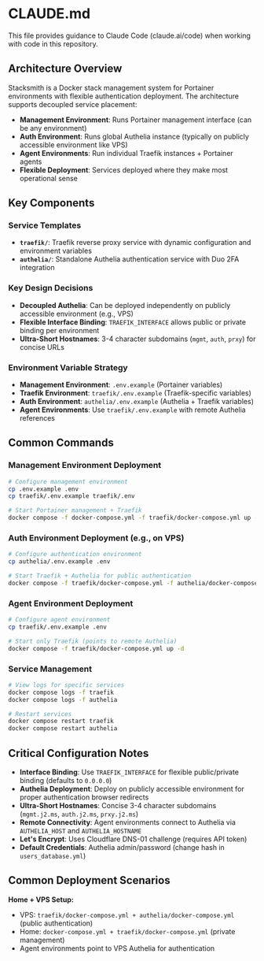 # CLAUDE.md

This file provides guidance to Claude Code (claude.ai/code) when working with code in this repository.

## Architecture Overview

Stacksmith is a Docker stack management system for Portainer environments with flexible authentication deployment. The architecture supports decoupled service placement:

- **Management Environment**: Runs Portainer management interface (can be any environment)
- **Auth Environment**: Runs global Authelia instance (typically on publicly accessible environment like VPS)
- **Agent Environments**: Run individual Traefik instances + Portainer agents
- **Flexible Deployment**: Services deployed where they make most operational sense

## Key Components

### Service Templates
- **`traefik/`**: Traefik reverse proxy service with dynamic configuration and environment variables
- **`authelia/`**: Standalone Authelia authentication service with Duo 2FA integration

### Key Design Decisions
- **Decoupled Authelia**: Can be deployed independently on publicly accessible environment (e.g., VPS)
- **Flexible Interface Binding**: `TRAEFIK_INTERFACE` allows public or private binding per environment
- **Ultra-Short Hostnames**: 3-4 character subdomains (`mgmt`, `auth`, `prxy`) for concise URLs

### Environment Variable Strategy
- **Management Environment**: `.env.example` (Portainer variables)
- **Traefik Environment**: `traefik/.env.example` (Traefik-specific variables)
- **Auth Environment**: `authelia/.env.example` (Authelia + Traefik variables)
- **Agent Environments**: Use `traefik/.env.example` with remote Authelia references

## Common Commands

### Management Environment Deployment
```bash
# Configure management environment
cp .env.example .env
cp traefik/.env.example traefik/.env

# Start Portainer management + Traefik
docker compose -f docker-compose.yml -f traefik/docker-compose.yml up -d
```

### Auth Environment Deployment (e.g., on VPS)
```bash
# Configure authentication environment
cp authelia/.env.example .env

# Start Traefik + Authelia for public authentication
docker compose -f traefik/docker-compose.yml -f authelia/docker-compose.yml up -d
```

### Agent Environment Deployment
```bash
# Configure agent environment
cp traefik/.env.example .env

# Start only Traefik (points to remote Authelia)
docker compose -f traefik/docker-compose.yml up -d
```

### Service Management
```bash
# View logs for specific services
docker compose logs -f traefik
docker compose logs -f authelia

# Restart services
docker compose restart traefik
docker compose restart authelia
```

## Critical Configuration Notes

- **Interface Binding**: Use `TRAEFIK_INTERFACE` for flexible public/private binding (defaults to `0.0.0.0`)
- **Authelia Deployment**: Deploy on publicly accessible environment for proper authentication browser redirects
- **Ultra-Short Hostnames**: Concise 3-4 character subdomains (`mgmt.j2.ms`, `auth.j2.ms`, `prxy.j2.ms`)
- **Remote Connectivity**: Agent environments connect to Authelia via `AUTHELIA_HOST` and `AUTHELIA_HOSTNAME`
- **Let's Encrypt**: Uses Cloudflare DNS-01 challenge (requires API token)
- **Default Credentials**: Authelia admin/password (change hash in `users_database.yml`)

## Common Deployment Scenarios

**Home + VPS Setup:**
- VPS: `traefik/docker-compose.yml + authelia/docker-compose.yml` (public authentication)
- Home: `docker-compose.yml + traefik/docker-compose.yml` (private management)
- Agent environments point to VPS Authelia for authentication
